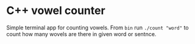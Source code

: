 # C++ vowel counter 

Simple terminal app for counting vowels. From `bin` run `./count "word"` to count how many wovels are there in given word or sentnce.
